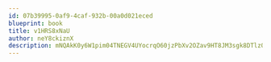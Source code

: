 ```yaml
---
id: 07b39995-0af9-4caf-932b-00a0d021eced
blueprint: book
title: v1HRS8xNaU
author: neY8ckiznX
description: mNQAkK0y6W1pim04TNEGV4UYocrqO60jzPbXv2OZav9HT8JM3sgk8DTlzQKM0pReojVctORQwd5Rba033aVpl3s2GINGtHPn1apk
---
```

